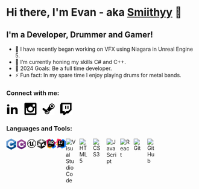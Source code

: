 # Hi there, I'm Evan - aka [Smiithyy][instagram] 👋 

## I'm a Developer, Drummer and Gamer!

- 🔭 I have recently began working on VFX using Niagara in Unreal Engine 5.
- 🌱 I’m currently honing my skills C# and C++.
- 🥅 2024 Goals: Be a full time developer.
- ⚡ Fun fact: In my spare time I enjoy playing drums for metal bands.

### Connect with me:

[![linkedin](./img/linkedin-dark.png)](https://www.linkedin.com/in/smiithyy)
&nbsp;&nbsp;
[![instagram](./img/instagram-dark.png)](https://www.instagram.com/evansmith.drums)
&nbsp;&nbsp;
[![steam](./img/steam-dark.png)](steamcommunity.com/id/Smiithyy)
&nbsp;&nbsp;
[![twitch](./img/twitch-dark.png)](https://www.twitch.tv/smiithyy__)
&nbsp;&nbsp;


### Languages and Tools:

<img align="left" alt="C++" width="26px" src="./img/C++.png" />
<img align="left" alt="C#" width="28px" src="./img/CSharp.png" />
<img align="left" alt="Unreal Engine" width="26px" src="./img/unreal.png" />
<img align="left" alt="Unity" width="26px" src="./img/unity.png" />
<img align="left" alt="Rider" width="26px" src="./img/rider.png" />
<img align="left" alt="Intellij" width="26px" src="./img/intellij.png" />
<img align="left" alt="Visual Studio Code" width="26px" src="https://cdn.jsdelivr.net/gh/devicons/devicon/icons/vscode/vscode-original.svg" style="padding-right:10px;" />
<img align="left" alt="HTML5" width="26px" src="https://cdn.jsdelivr.net/gh/devicons/devicon/icons/html5/html5-original.svg" style="padding-right:10px;" />
<img align="left" alt="CSS3" width="26px" src="https://cdn.jsdelivr.net/gh/devicons/devicon/icons/css3/css3-original.svg" style="padding-right:10px;" />
<img align="left" alt="JavaScript" width="26px" src="https://cdn.jsdelivr.net/gh/devicons/devicon/icons/javascript/javascript-original.svg" style="padding-right:10px;" />
<img align="left" alt="React" width="26px" src="https://cdn.jsdelivr.net/gh/devicons/devicon/icons/react/react-original.svg" style="padding-right:10px;" />
<img align="left" alt="Git" width="26px" src="https://cdn.jsdelivr.net/gh/devicons/devicon/icons/git/git-original.svg" style="padding-right:10px;" />
<img align="left" alt="GitHub" width="26px" src="https://user-images.githubusercontent.com/3369400/139448065-39a229ba-4b06-434b-bc67-616e2ed80c8f.png" style="padding-right:10px;" />


<br />
<br />

[instagram]: https://www.instagram.com/evansmith.drums
[avirtue]: https://www.instagram.com/avirtue.band
[email]: mailto:evansmith.software@gmail.com
[linkedin]: https://www.linkedin.com/in/smiithyy
[steam]: steamcommunity.com/id/Smiithyy
[twitch]: https://www.twitch.tv/smiithyy__
